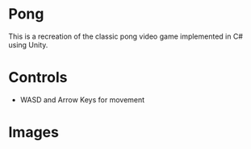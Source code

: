# Pong

This is a recreation of the classic pong video game implemented in C# using Unity.

# Controls
- WASD and Arrow Keys for movement

# Images
